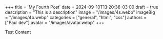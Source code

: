 +++
title = 'My Fourth Post'
date = 2024-09-10T13:20:36-03:00
draft = true
description = "This is a description"
image = "/images/4s.webp"
imageBig = "/images/4b.webp"
categories = ["general", "html", "css"]
authors = ["Paul dev"]
avatar = "/images/avatar.webp"
+++

Test Content